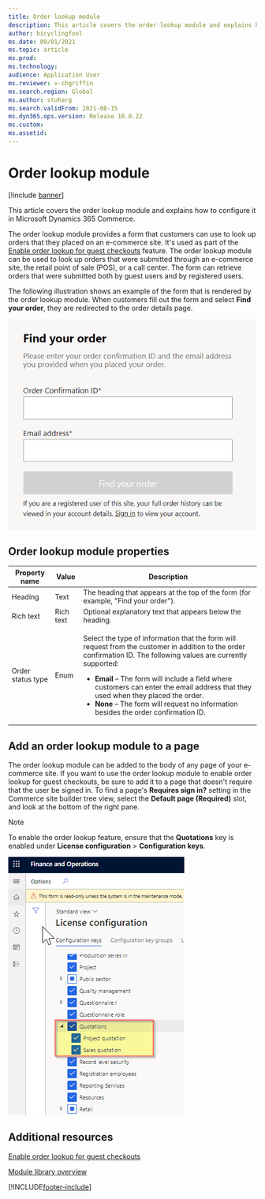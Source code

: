 ```yaml
---
title: Order lookup module
description: This article covers the order lookup module and explains how to configure it in Microsoft Dynamics 365 Commerce.
author: bicyclingfool
ms.date: 09/01/2021
ms.topic: article
ms.prod: 
ms.technology: 
audience: Application User
ms.reviewer: v-chgriffin
ms.search.region: Global
ms.author: stuharg
ms.search.validFrom: 2021-08-15
ms.dyn365.ops.version: Release 10.0.22
ms.custom: 
ms.assetid: 
---
```


# Order lookup module

[!include [banner](includes/banner.md)]

This article covers the order lookup module and explains how to configure it in Microsoft Dynamics 365 Commerce.

The order lookup module provides a form that customers can use to look up orders that they placed on an e-commerce site. It's used as part of the [Enable order lookup for guest checkouts](order-lookup-guest.md) feature. The order lookup module can be used to look up orders that were submitted through an e-commerce site, the retail point of sale (POS), or a call center. The form can retrieve orders that were submitted both by guest users and by registered users.

The following illustration shows an example of the form that is rendered by the order lookup module. When customers fill out the form and select **Find your order**, they are redirected to the order details page.

![Form for the order lookup module on a page.](./media/OrderLookup_module.PNG)

## Order lookup module properties

| Property name     | Value     | Description |
|-------------------|-----------|-------------|
| Heading           | Text      | The heading that appears at the top of the form (for example, "Find your order"). |
| Rich text         | Rich text | Optional explanatory text that appears below the heading. |
| Order status type | Enum      | <p>Select the type of information that the form will request from the customer in addition to the order confirmation ID. The following values are currently supported:</p><ul><li><b>Email</b> – The form will include a field where customers can enter the email address that they used when they placed the order.</li><li><b>None</b> – The form will request no information besides the order confirmation ID.</li></ul> |

## Add an order lookup module to a page

The order lookup module can be added to the body of any page of your e-commerce site. If you want to use the order lookup module to enable order lookup for guest checkouts, be sure to add it to a page that doesn't require that the user be signed in. To find a page's **Requires sign in?** setting in the Commerce site builder tree view, select the **Default page (Required)** slot, and look at the bottom of the right pane.


> [!NOTE]
> To enable the order lookup feature, ensure that the **Quotations** key is enabled under **License configuration** > **Configuration keys**.
>
> ![Quotations license key configuration must be enabled](./media/Quotations_License_Key_Configuration.png)

## Additional resources

[Enable order lookup for guest checkouts](order-lookup-guest.md)

[Module library overview](starter-kit-overview.md)

[!INCLUDE[footer-include](../includes/footer-banner.md)]
